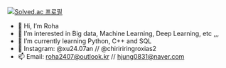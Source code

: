 [![Solved.ac 프로필](http://mazassumnida.wtf/api/v2/generate_badge?boj=hjung0831)](http://solved.ac/hjung0831)
- 👋 Hi, I’m Roha
- 👀 I’m interested in Big data, Machine Learning, Deep Learning, etc ,,,
- 🌱 I’m currently learning Python, C++ and SQL
- 💞️ Instagram: @xu24.07an // @chiririringroxias2
- 📫 Email: roha2407@outlook.kr // hjung0831@naver.com

<!---
heyroha/heyroha is a ✨ special ✨ repository because its `README.md` (this file) appears on your GitHub profile.
You can click the Preview link to take a look at your changes.
--->
